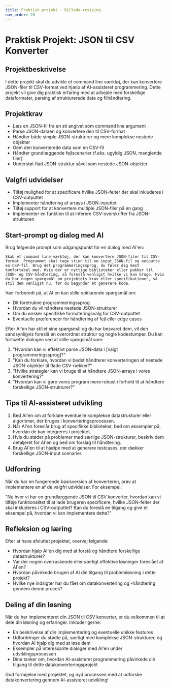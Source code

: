 ```yaml
---
title: Praktisk projekt - Billede-resizing
nav_order: 20
---
```


# Praktisk Projekt: JSON til CSV Konverter

## Projektbeskrivelse
I dette projekt skal du udvikle et command line værktøj, der kan konvertere JSON-filer til CSV-format ved hjælp af AI-assisteret programmering. Dette projekt vil give dig praktisk erfaring med at arbejde med forskellige dataformater, parsing af strukturerede data og filhåndtering.

## Projektkrav
- Læs en JSON-fil fra en sti angivet som command line argument
- Parse JSON-dataen og konvertere den til CSV-format
- Håndter både simple JSON-strukturer og mere komplekse nestede objekter
- Gem den konverterede data som en CSV-fil
- Håndter grundlæggende fejlscenarier (f.eks. ugyldig JSON, manglende filer)
- Understøt flad JSON-struktur såvel som nestede JSON-objekter

## Valgfri udvidelser
- Tilføj mulighed for at specificere hvilke JSON-felter der skal inkluderes i CSV-outputtet
- Implementer håndtering af arrays i JSON-inputtet
- Tilføj support for at konvertere multiple JSON-filer på én gang
- Implementer en funktion til at inferere CSV-overskrifter fra JSON-strukturen

## Start-prompt og dialog med AI

Brug følgende prompt som udgangspunkt for en dialog med AI'en:

```
Skab et command line værktøj, der kan konvertere JSON-filer til CSV-format. Programmet skal tage stien til en input JSON-fil og outputte en CSV-fil. Brug det programmeringssprog, du føler dig mest komfortabel med. Hvis der er nyttige biblioteker eller pakker til JSON- og CSV-håndtering, så foreslå venligst hvilke vi kan bruge. Hvis du har nogen spørgsmål om projektets krav eller specifikationer, så stil dem venligst nu, før du begynder at generere kode.
```

Vær forberedt på, at AI'en kan stille opklarende spørgsmål om:

- Dit foretrukne programmeringssprog
- Hvordan du vil håndtere nestede JSON-strukturer
- Om du ønsker specifikke formateringsvalg for CSV-outputtet
- Eventuelle præferencer for håndtering af fejl eller edge cases

Efter AI'en har stillet sine spørgsmål og du har besvaret dem, vil den sandsynligvis foreslå en overordnet struktur og nogle kodestumper. Du kan fortsætte dialogen ved at stille spørgsmål som:

1. "Hvordan kan vi effektivt parse JSON-data i [valgt programmeringssprog]?"
2. "Kan du forklare, hvordan vi bedst håndterer konverteringen af nestede JSON-objekter til flade CSV-rækker?"
3. "Hvilke strategier kan vi bruge til at håndtere JSON-arrays i vores konvertering?"
4. "Hvordan kan vi gøre vores program mere robust i forhold til at håndtere forskellige JSON-strukturer?"

## Tips til AI-assisteret udvikling
1. Bed AI'en om at forklare eventuelle komplekse datastrukturer eller algoritmer, der bruges i konverteringsprocessen.
2. Når AI'en foreslår brug af specifikke biblioteker, bed om eksempler på, hvordan de kan integreres i projektet.
3. Hvis du støder på problemer med særlige JSON-strukturer, beskriv dem detaljeret for AI'en og bed om forslag til håndtering.
4. Brug AI'en til at hjælpe med at generere testcases, der dækker forskellige JSON-input scenarier.

## Udfordring
Når du har en fungerende basisversion af konverteren, prøv at implementere en af de valgfri udvidelser. For eksempel:

"Nu hvor vi har en grundlæggende JSON til CSV konverter, hvordan kan vi tilføje funktionalitet til at lade brugeren specificere, hvilke JSON-felter der skal inkluderes i CSV-outputtet? Kan du foreslå en tilgang og give et eksempel på, hvordan vi kan implementere dette?"

## Refleksion og læring
Efter at have afsluttet projektet, overvej følgende:
- Hvordan hjalp AI'en dig med at forstå og håndtere forskellige datastrukturer?
- Var der nogen overraskende eller særligt effektive løsninger foreslået af AI'en?
- Hvordan påvirkede brugen af AI din tilgang til problemløsning i dette projekt?
- Hvilke nye indsigter har du fået om datakonvertering og -håndtering gennem denne proces?

## Deling af din løsning
Når du har implementeret din JSON til CSV konverter, er du velkommen til at dele din løsning og erfaringer. Inkluder gerne:
- En beskrivelse af din implementering og eventuelle unikke features
- Udfordringer du stødte på, særligt med komplekse JSON-strukturer, og hvordan AI hjalp dig med at løse dem
- Eksempler på interessante dialoger med AI'en under udviklingsprocessen
- Dine tanker om, hvordan AI-assisteret programmering påvirkede din tilgang til dette datakonverteringsprojekt

God fornøjelse med projektet, og nyd processen med at udforske datakonvertering gennem AI-assisteret udvikling!